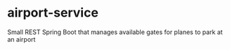 # airport-service
Small REST Spring Boot that manages available gates for planes to park at an airport
